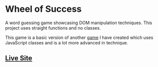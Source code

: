 # Wheel of Success

A word guessing game showcasing DOM manipulation techniques.  This project uses straight functions and no classes.  

This game is a basic version of another [game](https://github.com/svanardenne/Phrase-Hunter) I have created which uses JavaScript classes and is a lot more advanced in technique.  

## [Live Site](http://www.shaunvanardenne.ca/wheel-of-success)
